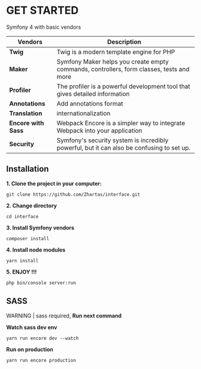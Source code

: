 # GET STARTED

Symfony 4 with basic vendors

| Vendors |Description |   
|----------|-------------|
|**Twig**| Twig is a modern template engine for PHP|
|**Maker**|Symfony Maker helps you create empty commands, controllers, form classes, tests and more  |
|**Profiler**|The profiler is a powerful development tool that gives detailed information |
|**Annotations**| Add annotations format |
|**Translation**| internationalization |
|**Encore with Sass**| Webpack Encore is a simpler way to integrate Webpack into your application |
|**Security**| Symfony's security system is incredibly powerful, but it can also be confusing to set up. |

## Installation

**1. Clone the project in your computer:**

``git clone https://github.com/Zhartas/interface.git``

**2. Change directory**

``cd interface``

**3. Install Symfony vendors**

``composer install``

**4. Install node modules**

``yarn install``

**5. ENJOY !!!**

``php bin/console server:run``


## SASS
WARNING | sass required, **Run next command**

**Watch sass dev env**

``yarn run encore dev --watch``

**Run on production**

``yarn run encore production``